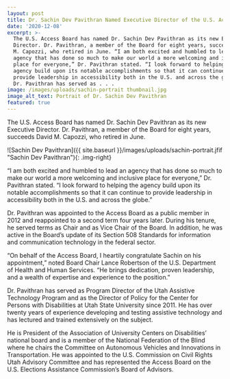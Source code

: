```yaml
---
layout: post
title: Dr. Sachin Dev Pavithran Named Executive Director of the U.S. Access Board
date: '2020-12-08'
excerpt: >-
  The U.S. Access Board has named Dr. Sachin Dev Pavithran as its new Executive
  Director. Dr. Pavithran, a member of the Board for eight years, succeeds David
  M. Capozzi, who retired in June. “I am both excited and humbled to lead an
  agency that has done so much to make our world a more welcoming and inclusive
  place for everyone,” Dr. Pavithran stated. “I look forward to helping the
  agency build upon its notable accomplishments so that it can continue to
  provide leadership in accessibility both in the U.S. and across the globe.”
  Dr. Pavithran has served as . . .
image: /images/uploads/sachin-portrait thumbnail.jpg
image_alt_text: Portrait of Dr. Sachin Dev Pavithran
featured: true
---
```

The U.S. Access Board has named Dr. Sachin Dev Pavithran as its new Executive Director. Dr. Pavithran, a member of the Board for eight years, succeeds David M. Capozzi, who retired in June.

![Sachin Dev Pavithran]({{ site.baseurl }}/images/uploads/sachin-portrait.jfif "Sachin Dev Pavithran"){: .img-right}

“I am both excited and humbled to lead an agency that has done so much to make our world a more welcoming and inclusive place for everyone,” Dr. Pavithran stated. “I look forward to helping the agency build upon its notable accomplishments so that it can continue to provide leadership in accessibility both in the U.S. and across the globe.” 

Dr. Pavithran was appointed to the Access Board as a public member in 2012 and reappointed to a second term four years later. During his tenure, he served terms as Chair and as Vice Chair of the Board.  In addition, he was active in the Board’s update of its Section 508 Standards for information and communication technology in the federal sector.

“On behalf of the Access Board, I heartily congratulate Sachin on his appointment,” noted Board Chair Lance Robertson of the U.S. Department of Health and Human Services. “He brings dedication, proven leadership, and a wealth of expertise and experience to the position.”

Dr. Pavithran has served as Program Director of the Utah Assistive Technology Program and as the Director of Policy for the Center for Persons with Disabilities at Utah State University since 2011. He has over twenty years of experience developing and testing assistive technology and has lectured and trained extensively on the subject.

He is President of the Association of University Centers on Disabilities’ national board and is a member of the National Federation of the Blind where he chairs the Committee on Autonomous Vehicles and Innovations in Transportation. He was appointed to the U.S. Commission on Civil Rights Utah Advisory Committee and has represented the Access Board on the U.S. Elections Assistance Commission’s Board of Advisors.

